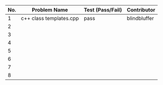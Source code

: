 
|No.| Problem Name           |     Test (Pass/Fail) | Contributor  |  
|---|------------------------|----------------------|------------- |  
| 1 |c++ class templates.cpp |   pass               |blindbluffer  |
| 2 |                        |                      |              |  
| 3 |                        |                      |              |  
| 4 |                        |                      |              |  
| 5 |                        |                      |              |  
| 6 |                        |                      |              |  
| 7 |                        |                      |              |  
| 8 |                        |                      |              |  

